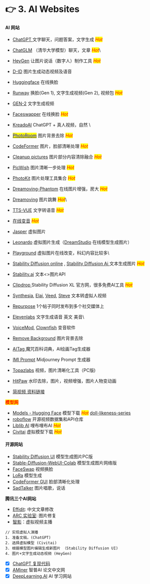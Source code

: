 # 👉 3. AI Websites

#### AI 网站

* [ChatGPT ](https://chat.openai.com/chat)文字聊天，问题答案，文字生成  _<mark style="color:red;">Hot</mark>_
* [ChatGLM](https://chatglm.cn/) （清华大学模型）聊天，文章 _<mark style="color:red;">Hot</mark>_\

* [HeyGen](https://app.heygen.com/guest/templates?cid=2ee26aee) 让图片说话（数字人）制作工具 _<mark style="color:red;">Hot</mark>_
* [D-ID](https://www.d-id.com/speaking-portrait/)  图片生成动态视频及语音
* [Huggingface](https://huggingface.co/spaces/felixrosberg/face-swap) 在线换脸
* [Runway](https://app.runwayml.com/) 换脸(Gen 1), 文字生成视频(Gen 2), 视频包 _<mark style="color:red;">Hot</mark>_
* [GEN-2](https://research.runwayml.com/) 文字生成视频
* [Faceswapper](https://faceswapper.ai/swapper) 在线换脸 _<mark style="color:red;">Hot</mark>_
* [KreadoAI](https://www.kreadoai.com/) ChatGPT + 真人视频，自然 \

* [<mark style="color:blue;">PhotoRoom</mark>](https://www.photoroom.com/background-remover) 图片背景去除 _<mark style="color:red;">Hot</mark>_
* [CodeFormer](https://huggingface.co/spaces/sczhou/CodeFormer) 图片，脸部清晰处理 _<mark style="color:red;">Hot</mark>_
* [Cleanup pictures](https://cleanup.pictures/) 图片部分内容清除融合 _<mark style="color:red;">Hot</mark>_
* [PicWish](https://picwish.com/photo-enhancer) 图片清晰一步处理 _<mark style="color:red;">Hot</mark>_
* [PhotoKit](https://photokit.com/) 图片处理工具集合 _<mark style="color:red;">Hot</mark>_
* [Dreamoving-Phantom](https://huggingface.co/spaces/fangxia/Dreamoving-Phantom) 在线图片增强，房大 _<mark style="color:red;">Hot</mark>_
* [Dreamoving](https://huggingface.co/spaces/jiayong/Dreamoving) 图片跳舞 _<mark style="color:red;">Hot</mark>_\

* [TTS-VUE](https://github.com/LokerL/tts-vue/releases) 文字转语音 _<mark style="color:red;">Hot</mark>_
* [在线变音](https://lingojam.com/MaletoFemaleVoiceChanger) _<mark style="color:red;">Hot</mark>_
* [Jasper](https://www.jasper.ai) 虚拟图片
* [Leonardo](https://leonardo.ai/) 虚拟图片生成（[DreamStudio](https://dreamstudio.ai/) 在线模型生成图片）
* [Playground](https://playgroundai.com/) 虚拟图片在线改变，科幻内容比较多\

* [Stability Diffusion online](https://stablediffusionweb.com/) , [Stability Diffusion Ai ](https://stablediffusionai.org/)文本生成图片 _<mark style="color:red;">Hot</mark>_
* [Stability.ai](https://stability.ai/) 文本<>图片API
* [Clipdrop ](https://clipdrop.co/)Stability Diffusion XL 官方网，很多免费AI工具 _<mark style="color:red;">Hot</mark>_
* [Synthesia](https://www.synthesia.io/), [Elai](https://elai.io/), [Veed](https://www.veed.io/), [Steve](https://www.steve.ai/) 文本转虚拟人视频
* [Repurpose](https://repurpose.io/) 1个帖子同时发布到多个社交媒体上
* [Elevenlabs](https://beta.elevenlabs.io) 文字生成语音 英文 美音\

* [VoiceMod](https://www.voicemod.net/),  [Clownfish](https://clownfish-translator.com/) 变音软件
* [Remove Background](https://www.remove.bg/) 图片背景去除&#x20;
* [AITag ](https://aitag.top/)魔咒百科词典，AI绘画Tag生成器
* [IMI Prompt](https://www.imiprompt.com/) Midjourney Prompt 生成器
* [Topazlabs](https://www.topazlabs.com/) 视频，图片清晰化工具（PC版)
* [HitPaw](https://online.hitpaw.com/) 水印去除，图片，视频增强，图片人物变动画&#x20;
* [简视频 资料链接](https://www.aewz.com/)

<mark style="color:red;">**模型网**</mark>

* [Models - Hugging Face](https://huggingface.co/models) 模型下载 _<mark style="color:red;">Hot</mark>_  [doll-likeness-series](https://huggingface.co/Kanbara/doll-likeness-series)
* [roboflow](https://universe.roboflow.com/) 开源视频数据集和API仓库
* [Liblib AI](https://www.liblibai.com/) 哩布哩布AI _<mark style="color:red;">Hot</mark>_
* [Civitai](https://civitai.com/) 虚拟模型下载 _<mark style="color:red;">Hot</mark>_

#### 开源网站

* [Stability Diffusion UI](https://github.com/AUTOMATIC1111/stable-diffusion-webui) 模型生成图片PC版
* [Stable-Diffusion-WebUI-Colab](https://github.com/camenduru/stable-diffusion-webui-colab) 模型生成图片网络版
* [FaceSwap](https://github.com/deepfakes/faceswap/releases) 视频换脸
* [LoRa](https://github.com/microsoft/LoRA) 模型生成
* [CodeFormer GUI](https://github.com/sczhou/CodeFormer) 脸部清晰化处理
* [SadTalker](https://github.com/OpenTalker/SadTalker) 图片唱歌，说话

**腾讯三个AI网站**

* [Effidit](https://effidit.qq.com/): 中文文章修改
* [ARC 实验室](https://arc.tencent.com/):   图片修复
* [智影](https://zenvideo.qq.com/)：虚拟视频主播

```
// 实现虚拟人演播
1. 准备文稿，(ChatGPT)
2. 选择虚拟模型 (Civitai)
3. 根据模型图片编辑生成新图片 （Stability Diffusion UI)
4. 图片+文字生成动态视频 (HeyGen)
```



* [x] [ChatGPT 复现代码](https://github.com/hpcaitech/ColossalAI)
* [x] [AMiner](https://www.aminer.cn/) 智普AI 论文中文网
* [x] [DeepLearning.AI](https://www.deeplearning.ai/) AI 学习网站
